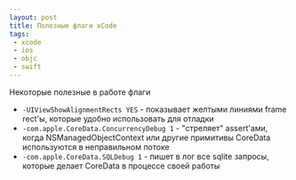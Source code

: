 ```yaml
---
layout: post
title: Полезные флаги xCode
tags:
 - xcode
 - ios
 - objc
 - swift
---
```


Некоторые полезные в работе флаги

 - ```-UIViewShowAlignmentRects YES``` - показывает желтыми линиями frame rect'ы, которые удобно использовать для отладки
 - ```-com.apple.CoreData.ConcurrencyDebug 1``` - "стреляет" assert'ами, когда NSManagedObjectContext или другие примитивы CoreData используются в неправильном потоке
 - ```-com.apple.CoreData.SQLDebug 1``` - пишет в лог все sqlite запросы, которые делает CoreData в процессе своей работы
